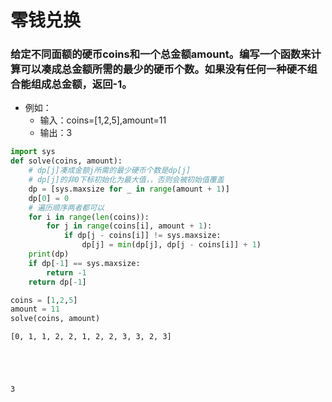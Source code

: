 
# 零钱兑换

### 给定不同面额的硬币coins和一个总金额amount。编写一个函数来计算可以凑成总金额所需的最少的硬币个数。如果没有任何一种硬不组合能组成总金额，返回-1。

* 例如：
    * 输入：coins=[1,2,5],amount=11
    * 输出：3


```python
import sys
def solve(coins, amount):
    # dp[j]凑成金额j所需的最少硬币个数是dp[j]
    # dp[j]的非0下标初始化为最大值，，否则会被初始值覆盖
    dp = [sys.maxsize for _ in range(amount + 1)]
    dp[0] = 0
    # 遍历顺序两者都可以
    for i in range(len(coins)):
        for j in range(coins[i], amount + 1):
            if dp[j - coins[i]] != sys.maxsize:
                dp[j] = min(dp[j], dp[j - coins[i]] + 1)
    print(dp)
    if dp[-1] == sys.maxsize:
        return -1
    return dp[-1]
```


```python
coins = [1,2,5]
amount = 11
solve(coins, amount)
```

    [0, 1, 1, 2, 2, 1, 2, 2, 3, 3, 2, 3]
    




    3


